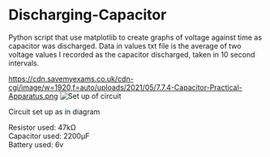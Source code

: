 # Discharging-Capacitor
Python script that use matplotlib to create graphs of voltage against time as capacitor was discharged.
Data in values txt file is the average of two voltage values I recorded as the capacitor discharged, taken in 10 second intervals.

https://cdn.savemyexams.co.uk/cdn-cgi/image/w=1920,f=auto/uploads/2021/05/7.7.4-Capacitor-Practical-Apparatus.png
![Set up of circuit](https://cdn.savemyexams.co.uk/cdn-cgi/image/w=1920,f=auto/uploads/2021/05/7.7.4-Capacitor-Practical-Apparatus.png)

Circuit set up as in diagram

Resistor used: 47kΩ \
Capacitor used: 2200µF \
Battery used: 6v
